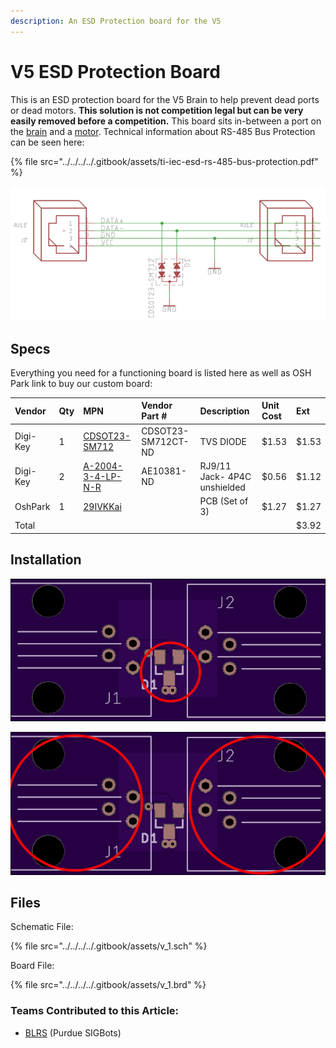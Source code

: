 ```yaml
---
description: An ESD Protection board for the V5
---
```


# V5 ESD Protection Board

This is an ESD protection board for the V5 Brain to help prevent dead ports or dead motors. **This solution is not competition legal but can be very easily removed before a competition.** This board sits in-between a port on the [brain](./) and a [motor](../motors.md). Technical information about RS-485 Bus Protection can be seen here:

{% file src="../../../../.gitbook/assets/ti-iec-esd-rs-485-bus-protection.pdf" %}

![The schematic of the board](../../../../.gitbook/assets/image-2-.png)

## Specs

Everything you need for a functioning board is listed here as well as OSH Park link to buy our custom board:

| Vendor | Qty | MPN | Vendor Part \# | Description | Unit Cost | Ext |
| :--- | :--- | :--- | :--- | :--- | :--- | :--- |
| Digi-Key | 1 | [CDSOT23-SM712](https://www.digikey.com/product-detail/en/bourns-inc/CDSOT23-SM712/CDSOT23-SM712CT-ND/1630607) | CDSOT23-SM712CT-ND | TVS DIODE | $1.53 | $1.53 |
| Digi-Key | 2 | [A-2004-3-4-LP-N-R](https://www.digikey.com/product-detail/en/assmann-wsw-components/A-2004-3-4-LP-N-R/AE10381-ND/2183632) | AE10381-ND | RJ9/11 Jack- 4P4C unshielded | $0.56 | $1.12 |
| OshPark | 1 | [29IVKKai](https://oshpark.com/shared_projects/29IVKKai) |  | PCB \(Set of 3\) | $1.27 | $1.27 |
| Total |  |  |  |  |  | $3.92 |

## Installation

![1. The first step should be to install the TVS Diode, which should be soldered onto the D1 pads.](../../../../.gitbook/assets/9074734a21e9afba09e6ca821b47d0df%20%282%29.png)

![2. The second and final step should be to drop in and solder jacks into the J1 and J2 Section of the board. ](../../../../.gitbook/assets/9074734a21e9afba09e6ca821b47d0df.png)

## Files

Schematic File:

{% file src="../../../../.gitbook/assets/v\_1.sch" %}

Board File:

{% file src="../../../../.gitbook/assets/v\_1.brd" %}

### Teams Contributed to this Article:

* [BLRS](https://purduesigbots.com/) \(Purdue SIGBots\)

